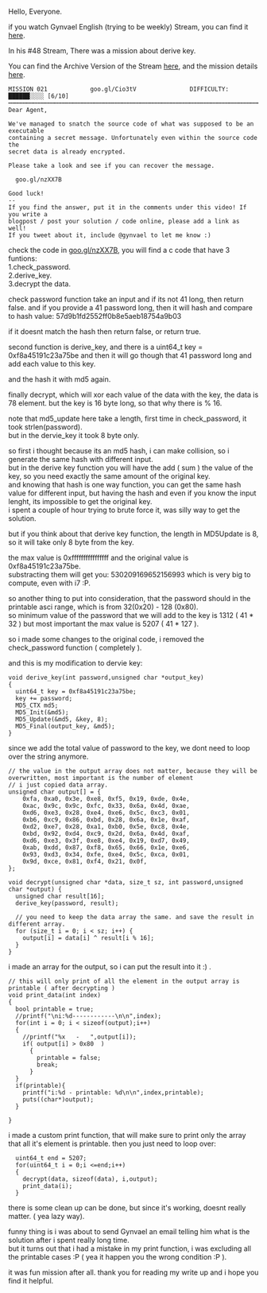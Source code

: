 Hello, Everyone.

if you watch Gynvael English (trying to be weekly) Stream, you can find it [here](https://www.youtube.com/channel/UCCkVMojdBWS-JtH7TliWkVg).  

In his #48 Stream, There was a mission about derive key.

You can find the Archive Version of the Stream [here](https://www.youtube.com/watch?v=zJw7CuSc8Sg), and the mission details [here](goo.gl/Cio3tV ).

```
MISSION 021            goo.gl/Cio3tV               DIFFICULTY: ██████░░░░ [6/10]
┅┅┅┅┅┅┅┅┅┅┅┅┅┅┅┅┅┅┅┅┅┅┅┅┅┅┅┅┅┅┅┅┅┅┅┅┅┅┅┅┅┅┅┅┅┅┅┅┅┅┅┅┅┅┅┅┅┅┅┅┅┅┅┅┅┅┅┅┅┅┅┅┅┅┅┅┅┅┅┅┅
Dear Agent,

We've managed to snatch the source code of what was supposed to be an executable
containing a secret message. Unfortunately even within the source code the
secret data is already encrypted.

Please take a look and see if you can recover the message.

  goo.gl/nzXX7B

Good luck!
--
If you find the answer, put it in the comments under this video! If you write a
blogpost / post your solution / code online, please add a link as well!
If you tweet about it, include @gynvael to let me know :)

```

check the code in [goo.gl/nzXX7B](goo.gl/nzXX7B), you will find a c code that have 3 funtions:  
	1.check_password.  
	2.derive_key.  
	3.decrypt the data. 

check password function take an input and if its not 41 long, then return false.
and if you provide a 41 password long, then it will hash and compare to hash value:
57d9b1fd2552ff0b8e5aeb18754a9b03

if it doesnt match the hash then return false, or return true.

second function is derive_key, and there is a uint64_t key = 0xf8a45191c23a75be
and then it will go though that 41 password long and add each value to this key.

and the hash it with md5 again.

finally decrypt, which will xor each value of the data with the key, the data is 78 element.
but the key is 16 byte long, so that why there is % 16.

note that md5_update here take a length, first time in check_password, it took strlen(password).  
but in the dervie_key it took 8 byte only.  

so first i thought because its an md5 hash, i can make collision, so i generate the same hash with different input.  
but in the derive key function you will have the add ( sum ) the value of the key, so you need exactly the same amount of the original key.  
and knowing that hash is one way function, you can get the same hash value for different input, but having the hash and even if you know the input lenght, its impossible to get the original key.  
i spent a couple of hour trying to brute force it, was silly way to get the solution.  

but if you think about that derive key function, the length in MD5Update is 8, so it will take only 8 byte from the key.  

the max value is 0xffffffffffffffff and the original value is 0xf8a45191c23a75be.  
substracting them will get you: 530209169652156993 which is very big to compute, even with i7 :P.  

so another thing to put into consideration, that the password should in the printable asci range, which is from 32(0x20) - 128 (0x80).  
so minimum value of the password that we will add to the key is 1312 ( 41 * 32 ) but most important the max value is 5207 ( 41 * 127 ).  

so i made some changes to the original code, i removed the check_password function ( completely ).  

and this is my modification to dervie key:  
```  
void derive_key(int password,unsigned char *output_key)
{
  uint64_t key = 0xf8a45191c23a75be;
  key += password;
  MD5_CTX md5;
  MD5_Init(&md5);
  MD5_Update(&md5, &key, 8);
  MD5_Final(output_key, &md5);
}
```

since we add the total value of password to the key, we dont need to loop over the string anymore.
```
// the value in the output array does not matter, because they will be overwritten, most important is the number of element
// i just copied data array.
unsigned char output[] = {
    0xfa, 0xa0, 0x3e, 0xe8, 0xf5, 0x19, 0xde, 0x4e,
    0xac, 0x9c, 0x9c, 0xfc, 0x33, 0x6a, 0x4d, 0xae,
    0xd6, 0xe3, 0x28, 0xe4, 0xe6, 0x5c, 0xc3, 0x01,
    0xb6, 0xc9, 0x86, 0xbd, 0x28, 0x6a, 0x1e, 0xaf,
    0xd2, 0xe7, 0x28, 0xa1, 0xb0, 0x5e, 0xc8, 0x4e,
    0xbd, 0x92, 0xd4, 0xc9, 0x2d, 0x6a, 0x4d, 0xaf,
    0xd6, 0xe3, 0x3f, 0xe8, 0xe4, 0x19, 0xd7, 0x49,
    0xab, 0xdd, 0x87, 0xf8, 0x65, 0x66, 0x1e, 0xe6,
    0x93, 0xd3, 0x34, 0xfe, 0xe4, 0x5c, 0xca, 0x01,
    0x9d, 0xce, 0x81, 0xf4, 0x21, 0x0f,
};

void decrypt(unsigned char *data, size_t sz, int password,unsigned char *output) {
  unsigned char result[16];
  derive_key(password, result);

  // you need to keep the data array the same. and save the result in different array.
  for (size_t i = 0; i < sz; i++) {
    output[i] = data[i] ^ result[i % 16];
  }
}
```

i made an array for the output, so i can put the result into it :) .  

```
// this will only print of all the element in the output array is printable ( after decrypting )
void print_data(int index)
{
  bool printable = true;
  //printf("\ni:%d------------\n\n",index);
  for(int i = 0; i < sizeof(output);i++)
  {
    //printf("%x   -   ",output[i]);
    if( output[i] > 0x80  )
      {
        printable = false;
        break;
      }
  }
  if(printable){
    printf("i:%d - printable: %d\n\n",index,printable);
    puts((char*)output);
  }

}
```

i made a custom print function, that will make sure to print only the array that all it's element is printable.
then you just need to loop over:
```
  uint64_t end = 5207;
  for(uint64_t i = 0;i <=end;i++)
  {
    decrypt(data, sizeof(data), i,output);
    print_data(i);
  }
```

there is some clean up can be done, but since it's working, doesnt really matter. ( yea lazy way).  

funny thing is i was about to send Gynvael an email telling him what is the solution after i spent really long time.  
but it turns out that i had a mistake in my print function, i was excluding all the printable cases :P ( yea it happen you the wrong condition :P ).  

it was fun mission after all. thank you for reading my write up and i hope you find it helpful.  

